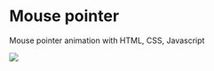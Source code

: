 # Mouse pointer
Mouse pointer animation with HTML, CSS, Javascript

![](./images/mouse-move-animation.gif)
